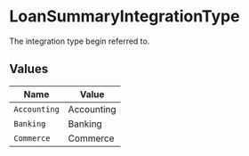 # LoanSummaryIntegrationType

The integration type begin referred to.


## Values

| Name         | Value        |
| ------------ | ------------ |
| `Accounting` | Accounting   |
| `Banking`    | Banking      |
| `Commerce`   | Commerce     |